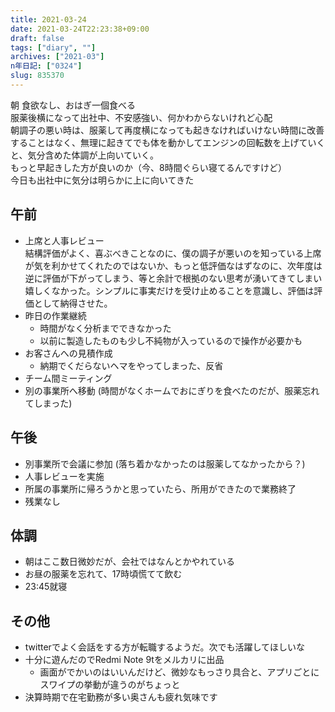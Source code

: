 ```yaml
---
title: 2021-03-24
date: 2021-03-24T22:23:38+09:00
draft: false
tags: ["diary", ""]
archives: ["2021-03"]
n年日記: ["0324"]
slug: 835370
---
```

朝 食欲なし、おはぎ一個食べる  
服薬後横になって出社中、不安感強い、何かわからないけれど心配  
朝調子の悪い時は、服薬して再度横になっても起きなければいけない時間に改善することはなく、無理に起きてでも体を動かしてエンジンの回転数を上げていくと、気分含めた体調が上向いていく。  
もっと早起きした方が良いのか（今、8時間ぐらい寝てるんですけど）  
今日も出社中に気分は明らかに上に向いてきた
## 午前
- 上席と人事レビュー  
結構評価がよく、喜ぶべきことなのに、僕の調子が悪いのを知っている上席が気を利かせてくれたのではないか、もっと低評価なはずなのに、次年度は逆に評価が下がってしまう、等と余計で根拠のない思考が湧いてきてしまい嬉しくなかった。シンプルに事実だけを受け止めることを意識し、評価は評価として納得させた。
- 昨日の作業継続
  - 時間がなく分析までできなかった
  - 以前に製造したものも少し不純物が入っているので操作が必要かも
- お客さんへの見積作成
  - 納期でくだらないヘマをやってしまった、反省
- チーム間ミーティング
- 別の事業所へ移動 (時間がなくホームでおにぎりを食べたのだが、服薬忘れてしまった)
## 午後
- 別事業所で会議に参加 (落ち着かなかったのは服薬してなかったから？)
- 人事レビューを実施
- 所属の事業所に帰ろうかと思っていたら、所用ができたので業務終了
- 残業なし
## 体調
- 朝はここ数日微妙だが、会社ではなんとかやれている
- お昼の服薬を忘れて、17時頃慌てて飲む
- 23:45就寝
## その他
- twitterでよく会話をする方が転職するようだ。次でも活躍してほしいな
- 十分に遊んだのでRedmi Note 9tをメルカリに出品
  - 画面がでかいのはいいんだけど、微妙なもっさり具合と、アプリごとにスワイプの挙動が違うのがちょっと
- 決算時期で在宅勤務が多い奥さんも疲れ気味です